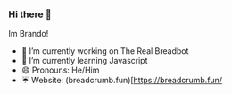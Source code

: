 ### Hi there 👋

Im Brando!

- 🔭 I’m currently working on The Real Breadbot
- 🌱 I’m currently learning Javascript
- 😄 Pronouns: He/Him
- :umbrella: Website: (breadcrumb.fun)[https://breadcrumb.fun/
